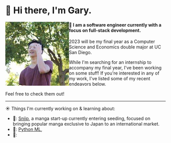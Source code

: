 # :wave: Hi there, I'm Gary.
<img align="left" src="/profile-picture.jpeg">

#### 🌱 I am a software engineer currently with a focus on full-stack development.

2023 will be my final year as a Computer Science and Economics double major at UC San Diego. 

While I'm searching for an internship to accompany my final year, I've been working on some stuff! 
If you're interested in any of my work, I've listed some of my recent endeavors below. 

Feel free to check them out!
<br clear="left"/>

---

☀️ Things I'm currently working on & learning about:
- 📖: [Sniip](http://mangasnip.herokuapp.com/), a manga start-up currently entering seeding, focused on bringing popular manga exclusive to Japan to an international market.
- 🌳: [Python ML](), 
- :evergreen_tree::
<!--
**garylli/garylli** is a ✨ _special_ ✨ repository because its `README.md` (this file) appears on your GitHub profile.

Here are some ideas to get you started:

- 🔭 I’m currently working on ...
- 🌱 I’m currently learning ...
- 👯 I’m looking to collaborate on ...
- 🤔 I’m looking for help with ...
- 💬 Ask me about ...
- 📫 How to reach me: ...
- 😄 Pronouns: ...
- ⚡ Fun fact: ...
-->
